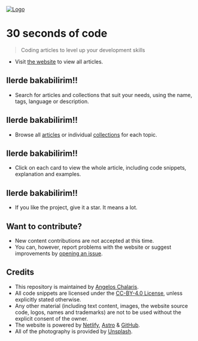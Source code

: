 [![Logo](/logo.png)](https://30secondsofcode.org/js/p/1)

# 30 seconds of code

> Coding articles to level up your development skills

* Visit [the website](https://30secondsofcode.org) to view all articles.
## Ilerde bakabilirim!!
* Search for articles and collections that suit your needs, using the name, tags, language or description.
## Ilerde bakabilirim!!
* Browse all [articles](https://30secondsofcode.org/snippets/p/1) or individual [collections](https://30secondsofcode.org/collections/p/1) for each topic.
## Ilerde bakabilirim!!
* Click on each card to view the whole article, including code snippets, explanation and examples.
## Ilerde bakabilirim!!
* If you like the project, give it a star. It means a lot.

## Want to contribute?

* New content contributions are not accepted at this time.
* You can, however, report problems with the website or suggest improvements by [opening an issue](https://github.com/Chalarangelo/30-seconds-of-code/issues/new).

## Credits

* This repository is maintained by [Angelos Chalaris](https://github.com/Chalarangelo).
* All code snippets are licensed under the [CC-BY-4.0 License](https://creativecommons.org/licenses/by/4.0/), unless explicitly stated otherwise.
* Any other material (including text content, images, the website source code, logos, names and trademarks) are not to be used without the explicit consent of the owner.
* The website is powered by [Netlify](https://www.netlify.com/), [Astro](https://astro.build/) & [GitHub](https://github.com/).
* All of the photography is provided by [Unsplash](https://unsplash.com/collections/9387655/30-seconds-of-code-images).
